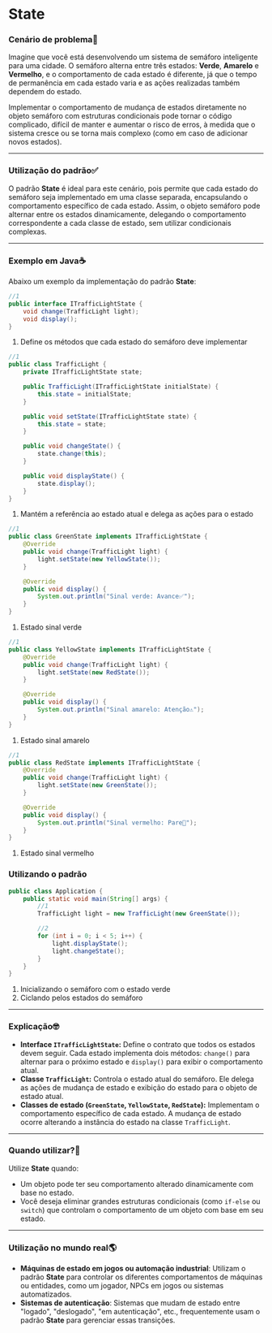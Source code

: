# State

### Cenário de problema🚦

Imagine que você está desenvolvendo um sistema de semáforo inteligente para uma cidade. O semáforo alterna entre três estados: **Verde**, **Amarelo** e **Vermelho**, e o comportamento de cada estado é diferente, já que o tempo de permanência em cada estado varia e as ações realizadas também dependem do estado.

Implementar o comportamento de mudança de estados diretamente no objeto semáforo com estruturas condicionais pode tornar o código complicado, difícil de manter e aumentar o risco de erros, à medida que o sistema cresce ou se torna mais complexo (como em caso de adicionar novos estados).

---

### Utilização do padrão✅

O padrão **State** é ideal para este cenário, pois permite que cada estado do semáforo seja implementado em uma classe separada, encapsulando o comportamento específico de cada estado. Assim, o objeto semáforo pode alternar entre os estados dinamicamente, delegando o comportamento correspondente a cada classe de estado, sem utilizar condicionais complexas.

---

### Exemplo em Java☕

Abaixo um exemplo da implementação do padrão **State**:

```java
//1
public interface ITrafficLightState {
    void change(TrafficLight light);
    void display();
}
```
1. Define os métodos que cada estado do semáforo deve implementar

```java
//1
public class TrafficLight {
    private ITrafficLightState state;

    public TrafficLight(ITrafficLightState initialState) {
        this.state = initialState;
    }

    public void setState(ITrafficLightState state) {
        this.state = state;
    }

    public void changeState() {
        state.change(this);
    }

    public void displayState() {
        state.display();
    }
}
```
1. Mantém a referência ao estado atual e delega as ações para o estado

```java
//1
public class GreenState implements ITrafficLightState {
    @Override
    public void change(TrafficLight light) {
        light.setState(new YellowState());
    }

    @Override
    public void display() {
        System.out.println("Sinal verde: Avance✅");
    }
}
```
1. Estado sinal verde

```java
//1
public class YellowState implements ITrafficLightState {
    @Override
    public void change(TrafficLight light) {
        light.setState(new RedState());
    }

    @Override
    public void display() {
        System.out.println("Sinal amarelo: Atenção⚠");
    }
}
```
1. Estado sinal amarelo

```java
//1
public class RedState implements ITrafficLightState {
    @Override
    public void change(TrafficLight light) {
        light.setState(new GreenState());
    }

    @Override
    public void display() {
        System.out.println("Sinal vermelho: Pare🔴");
    }
}
```
1. Estado sinal vermelho

### Utilizando o padrão

```java
public class Application {
    public static void main(String[] args) {
        //1
        TrafficLight light = new TrafficLight(new GreenState());

        //2
        for (int i = 0; i < 5; i++) {
            light.displayState();
            light.changeState();
        }
    }
}
```
1. Inicializando o semáforo com o estado verde
2. Ciclando pelos estados do semáforo

---

### Explicação🤓

- **Interface `ITrafficLightState`:** Define o contrato que todos os estados devem seguir. Cada estado implementa dois métodos: `change()` para alternar para o próximo estado e `display()` para exibir o comportamento atual.
- **Classe `TrafficLight`:** Controla o estado atual do semáforo. Ele delega as ações de mudança de estado e exibição do estado para o objeto de estado atual.
- **Classes de estado (`GreenState`, `YellowState`, `RedState`):** Implementam o comportamento específico de cada estado. A mudança de estado ocorre alterando a instância do estado na classe `TrafficLight`.

---

### Quando utilizar?🤔

Utilize **State** quando:
- Um objeto pode ter seu comportamento alterado dinamicamente com base no estado.
- Você deseja eliminar grandes estruturas condicionais (como `if-else` ou `switch`) que controlam o comportamento de um objeto com base em seu estado.

---

### Utilização no mundo real🌎

- **Máquinas de estado em jogos ou automação industrial**: Utilizam o padrão **State** para controlar os diferentes comportamentos de máquinas ou entidades, como um jogador, NPCs em jogos ou sistemas automatizados.
- **Sistemas de autenticação**: Sistemas que mudam de estado entre "logado", "deslogado", "em autenticação", etc., frequentemente usam o padrão **State** para gerenciar essas transições.
